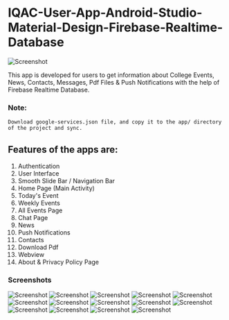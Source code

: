 # IQAC-User-App-Android-Studio-Material-Design-Firebase-Realtime-Database

![Screenshot](https://1.bp.blogspot.com/-BujcFHTG3f0/XScEjOTji7I/AAAAAAAAAEM/Z2PVKUjTDvA_AFbEqwuKCCHln08e4yuHQCLcBGAs/s1600/applogo.png)

This app is developed for users to get information about College Events, News, Contacts, Messages, Pdf Files & Push Notifications with the help of Firebase Realtime Database.

### Note:
    Download google-services.json file, and copy it to the app/ directory of the project and sync.
    
## Features of the apps are:
1. Authentication
2. User Interface
3. Smooth Slide Bar / Navigation Bar
4. Home Page (Main Activity)
5. Today's Event
6. Weekly Events
7. All Events Page
8. Chat Page
9. News
10. Push Notifications
11. Contacts
12. Download Pdf
13. Webview
14. About & Privacy Policy Page

### Screenshots

![Screenshot](https://1.bp.blogspot.com/-6cgHvEHI_Ro/XSbdkLN5fKI/AAAAAAAAAAU/wjD6ZXjnP8wt5120yI1JEeBulzIqO2jjwCLcBGAs/s200/img1.png)
![Screenshot](https://1.bp.blogspot.com/-jo2C1XI7_qc/XScJzIZnQII/AAAAAAAAAEY/ILXXEHZFhpwXXAcEb5MmkBtQS0_Be-iQACEwYBhgL/s200/img2.png) 
![Screenshot](https://1.bp.blogspot.com/-Zzd30hwVTM8/XScKKbqxqLI/AAAAAAAAAEg/LyhYLFWlnN4-hC-jSwEHm4F4xq_EbyS3gCLcBGAs/s200/img4.png)
![Screenshot](https://1.bp.blogspot.com/-xI8hFGzJNRY/XSbkqG5oYUI/AAAAAAAAABU/PPZ-kpL3m4MzCzEoIEqEumG8Ez-haXSQQCLcBGAs/s200/img3.png)
![Screenshot](https://1.bp.blogspot.com/-dsFIeZ2LOZc/XSbfPjWeTfI/AAAAAAAAABA/BpXrTAaxpTEVENN5AdwZNM671KnHuCqAgCLcBGAs/s200/img6.png)
![Screenshot](https://1.bp.blogspot.com/-eolICObqYsE/XSbfntLxloI/AAAAAAAAABI/olzhKz7FAKM5Tl9EVh_--He7YVlGq8VfQCLcBGAs/s200/img7.png)
![Screenshot](https://1.bp.blogspot.com/-VIDWytgV5D4/XSb3ToJJvSI/AAAAAAAAACw/cvFr_kp4XjAs9Bay6P9lX78QgQ_4L--TwCLcBGAs/s200/chat.png)
![Screenshot](https://1.bp.blogspot.com/-XKYB26irBDo/XSb-XqtfoUI/AAAAAAAAAC8/R8ZqDX48BDEyFzf38Th5UT8NrG2d_sDpACLcBGAs/s200/news-1.png)
![Screenshot](https://1.bp.blogspot.com/-lEskFoDGDT0/XSb-1WcOulI/AAAAAAAAADM/96p_fcAP4TAjsmZDIS-mssDfSZ8cQ0_UACLcBGAs/s200/contact1.png)
![Screenshot](https://1.bp.blogspot.com/-OR6Jc2xUNRA/XSb-_udfQDI/AAAAAAAAADQ/03zEbKVWf4cxTdZfPSKeyeS_eAZGWdDbACLcBGAs/s200/contact2.png)
![Screenshot](https://1.bp.blogspot.com/-HUlAYofXOBs/XScCKgxN2kI/AAAAAAAAADg/KoKHnvCUTcEKUad3eVtk4Iaqeil9z2gvACLcBGAs/s200/download1.png)
![Screenshot](https://1.bp.blogspot.com/-HRervXOqYPE/XScCWkZTgGI/AAAAAAAAADk/01lBzeQddJIvVT1B1llvuir6ghJMU__lQCLcBGAs/s200/webpage-one.png)
![Screenshot](https://1.bp.blogspot.com/-752-gCYk2S4/XScC2wCx1ZI/AAAAAAAAAD0/xSIu0in0cqMAtxoaMeOiMIHNTne4rH5NQCLcBGAs/s200/about.png)
![Screenshot](https://1.bp.blogspot.com/-rYlO8jNMJHw/XScDFqD35sI/AAAAAAAAAD8/ai86XczNC9wCMKoy2zOEE86pqWV9BW3XwCLcBGAs/s200/privacy.png)
